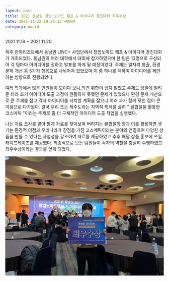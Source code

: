 ```yaml
---
layout: post
title: 2021 동남권 창업 노마드 캠프 & 아이디어 경진대회 최우수상
date: 2021-11-22 19:20:23 +0900
category: Award
---
```

2021.11.18 ~ 2021.11.20 
<p> 제주 한화리조트에서 동남권 LINC+ 사업단에서 창업노마드 캐프 & 아이디어 경진대회가 개최되었다.   
동남권의 여러 대학에서 대회에 참가하였으며 한 팀은 13명으로 구성되어 각 팀마다 아이디어를 정하고  
발표를 하게 될 예정이었다. 주제는 일자리 창출, 환경 문제 개선 등 5가지 항목으로 나뉘어져 있었으며   
이 중 하나를 택하여 아이디어를 제안하는 방향으로 진행되었다.</p> 
<p> 여러 학과에서 많은 인원들이 모이다 보니,의견 취합이 쉽지 않았고 주제도 당일에 알려준 터라 초기 아이디어  
도출 과정이 원활하지 못했던 문제가 있었으나 환경 문제 개선으로 큰 주제를 잡고 각자 아이디어를 서치할 계획을   
잡으니 여러 과가 함께 모인 점이 큰 이점으로 다가왔다. 결국 우리 조는 제주도라는 지역적 특색을 살려  
" 귤껍질을 활용한 코스메틱 "이라는 주제로 좀 더 구체적인 아이디어 도출 작업을 실행했다.</p> 
<p>나는 자료 조사를 맡아 통계 자료를 찾아보며 버려지는 귤껍질의 양과 이를 활용하면 생기는 환경적 이점과  
우리나라가 강점을 가진 코스메틱이라는 분야와 연결하여 다양한 상품을 만들 수 있다는 사업성을 강조하여 자료를  
제공하였고 추후 해당 상품 홍보에 쓰일 캐치프레이즈를 제공했다. 최종적으로 모든 팀원들이 각자의 역할을 충실히  
수행하였고 최우수상이라는 결과를 얻게 되었다.</p>

![창업노마드](/images/창업노마드.jpg)